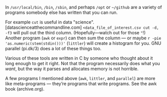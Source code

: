 In `/usr/local/bin`, `/bin`, `/sbin`, and perhaps `/opt` or `~/github` are a variety of programs somebody else has written that you can run.


For example `cut` is useful in data "science". [datascienceatthecommandline.com]  `<data_file_of_interest.csv cut -d, -f3` will pull out the third column. (Hopefully—watch out for those `"`!) Another program (`awk` or `expr`) can then sum the column — or maybe `r -pie 'as.numeric(stem(stdin()))'` (`littler`) will create a histogram for you. GNU parallel (pi.dk/3) does a lot of these things too.


Various of these tools are written in C by someone who thought about it long enough to get it right. Not that the program necessarily does what you _want_, but the way it parses and allocates memory is not horrible.


A few programs I mentioned above (`awk`, `littler`, and `parallel`) are more like meta-programs — they’re programs that write programs. See the awk book (archive.org).
